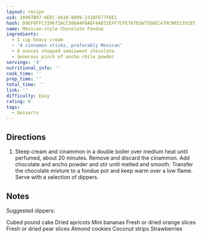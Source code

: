 ```yaml
---
layout: recipe
uid: 2A967B97-6EEC-4A10-9D09-2318FE77F6E1
hash: D9EF0FFC319672ACC506A4F8AEF4A832EFF7CFE767D3A75D6EC479C905135CB7
name: Mexican-style Chocolate Fondue
ingredients:
  - 1 cup heavy cream
  - '4 cinnamon sticks, preferably Mexican'
  - 6 ounces chopped semisweet chocolate
  - Generous pinch of ancho chile powder
servings: '4'
nutritional_info: ''
cook_time: ''
prep_time: ''
total_time: ''
link: ''
difficulty: Easy
rating: 0
tags:
  - Desserts
---
```


## Directions

1. Steep cream and cinammon in a double boiler over medium heat until perfumed, about 20 minutes. Remove and discard the cinammon. Add chocolate and ancho powder and stir until melted and smooth. Transfer the chocolate mixture to a fondue pot and keep warm over a low flame. Serve with a selection of dippers.
## Notes

Suggested dippers:

Cubed pound cake
Dried apricots
Mini bananas
Fresh or dried orange slices
Fresh or dried pear slices
Almond cookies
Coconut strips
Strawberries
